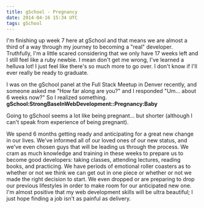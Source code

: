 ```yaml
---
title: gSchool - Pregnancy
date: 2014-04-16 15:34 UTC
tags: gSchool
---
```


I'm finishing up week 7 here at gSchool and that means we are almost a third of a way through my journey to becoming a "real" developer.
Truthfully, I'm a little scared considering that we only have 17 weeks left and I still feel like a ruby newbie.
I mean don't get me wrong, I've learned a helluva lot! I just feel like there's so much more to go over. I don't know if I'll ever really be ready to graduate.<br>


I was on the gSchool panel at the Full Stack Meetup in Denver recently, and someone asked me "How far along are you?"
and I responded "Um... about 6 weeks now?" So I realized something. <strong>gSchool:StrongBaseInWebDevelopment::Pregnancy:Baby</strong><br>

Going to gSchool seems a lot like being pregnant... but shorter (although I can't speak from experience of being pregnant).

We spend 6 months getting ready and anticipating for a great new change in our lives.</li>
We've informed all of our loved ones of our new status, and we've even chosen guys that will be leading us through the process.
We cram as much knowledge and training in these weeks to prepare us to become good developers: taking classes, attending lectures, reading books, and practicing.
We have periods of emotional roller coasters as to whether or not we think we can get out in one piece or whether or not we made the right decision to start.
We even dropped or are preparing to drop our previous lifestyles in order to make room for our anticipated new one.
<br> I'm almost positive that my web development skills will be ultra beautiful; I just hope finding a job isn't as painful as delivery.

